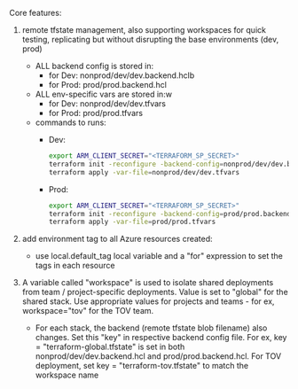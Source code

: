 

Core features:  
1. remote tfstate management, also supporting workspaces for quick testing, replicating but without disrupting the base environments (dev, prod)
    - ALL backend config is stored in:
        - for Dev: nonprod/dev/dev.backend.hclb
        - for Prod: prod/prod.backend.hcl
    - ALL env-specific vars are stored in:w
        - for Dev: nonprod/dev/dev.tfvars
        - for Prod: prod/prod.tfvars
    - commands to runs:
        - Dev:
            ```bash
            export ARM_CLIENT_SECRET="<TERRAFORM_SP_SECRET>"
            terraform init -reconfigure -backend-config=nonprod/dev/dev.backend.hcl
            terraform apply -var-file=nonprod/dev/dev.tfvars
            ```

        - Prod:
            ```bash
            export ARM_CLIENT_SECRET="<TERRAFORM_SP_SECRET>"
            terraform init -reconfigure -backend-config=prod/prod.backend.hcl
            terraform apply -var-file=prod/prod.tfvars
            ```

2. add environment tag to all Azure resources created:
    - use local.default_tag local variable and a "for" expression to set the tags in each resource

3. A variable called "workspace" is used to isolate shared deployments from team / project-specific deployments. Value is set to "global" for the shared stack. Use appropriate values for projects and teams - for ex, workspace="tov" for the TOV team.
    - For each stack, the backend (remote tfstate blob filename) also changes. Set this "key" in respective backend config file. For ex, key = "terraform-global.tfstate" is set in both nonprod/dev/dev.backend.hcl and prod/prod.backend.hcl. For TOV deployment, set key = "terraform-tov.tfstate" to match the workspace name
